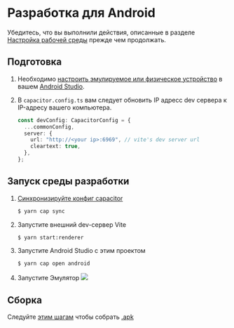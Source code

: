 # Разработка для Android
Убедитесь, что вы выполнили действия, описанные в разделе [Настройка рабочей среды](./setting_up_environment.md) прежде чем продолжать.

## Подготовка
1. Необходимо [настроить эмулируемое или физическое устройство](https://developer.android.com/studio/run/device) в вашем [Android Studio](https://developer.android.com/studio).

2. В `capacitor.config.ts` вам следует обновить IP адресс dev сервера к IP-адресу вашего компьютера.
    ```ts
    const devConfig: CapacitorConfig = {
      ...commonConfig,
      server: {
        url: "http://<your ip>:6969", // vite's dev server url
        cleartext: true,
      },
    };
    ```

## Запуск среды разработки
1. [Синхронизируйте конфиг capacitor](https://capacitorjs.com/docs/v2/cli/sync)
    ```sh
    $ yarn cap sync
    ```

2. Запустите внешний dev-сервер Vite
    ```sh
    $ yarn start:renderer
    ```

3. Запустите Android Studio с этим проектом
    ```sh
    $ yarn cap open android
    ```

4. Запустите Эмулятор
   ![](https://cdn.discordapp.com/attachments/667464431562653706/1112532367446376528/image.png)

## Сборка

Следуйте [этим шагам](https://developer.android.com/studio/run) чтобы собрать [.apk](https://en.wikipedia.org/wiki/Apk_(file_format))
